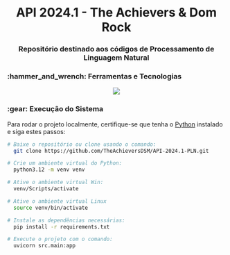 <br id="inicio">

<h1 align="center">API 2024.1 - The Achievers & Dom Rock</h1>
<h3 align="center">Repositório destinado aos códigos de Processamento de Linguagem Natural</h2>

 <span id="techtools">
 <h3>:hammer_and_wrench: Ferramentas e Tecnologias</h3>

 <p align="center">
  <img src="https://img.shields.io/badge/Python-23121011?style=for-the-badge&logo=python&logoColor=000000&color=CED4DA"/>
</p>

 <h3>:gear: Execução do Sistema</h3>
 <p>Para rodar o projeto localmente, certifique-se que tenha o <a href="https://www.python.org/downloads/">Python</a> instalado e siga estes passos:</p>

```bash
# Baixe o repositório ou clone usando o comando:
  git clone https://github.com/TheAchieversDSM/API-2024.1-PLN.git

# Crie um ambiente virtual do Python:
  python3.12 -m venv venv

# Ative o ambiente virtual Win:
  venv/Scripts/activate

# Ative o ambiente virtual Linux
  source venv/bin/activate

# Instale as dependências necessárias:
  pip install -r requirements.txt

# Execute o projeto com o comando:
  uvicorn src.main:app
```
